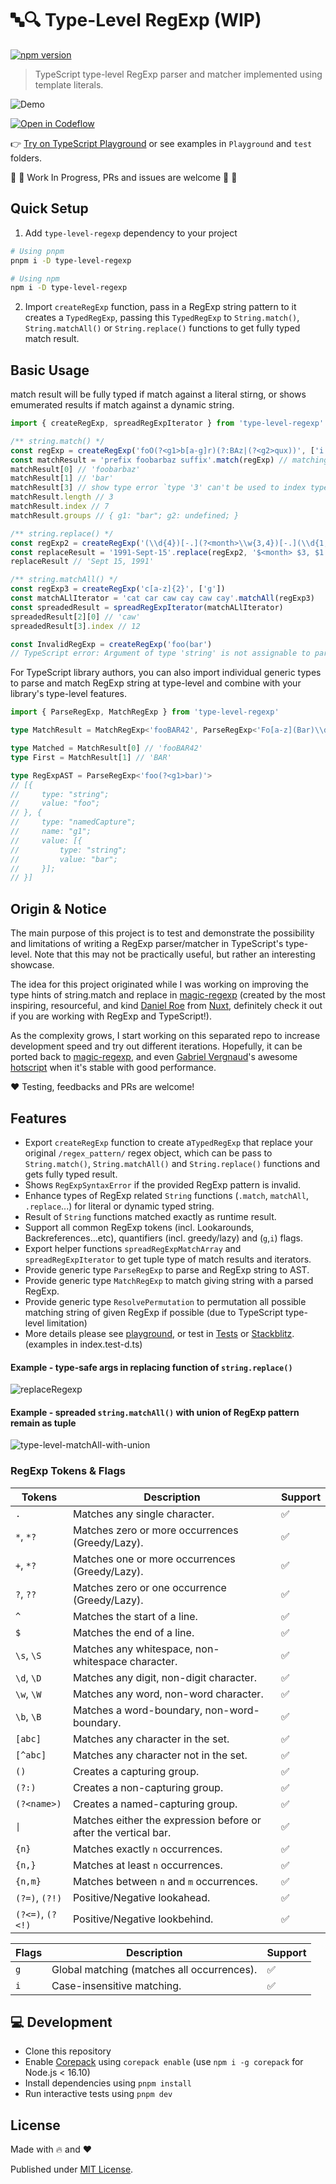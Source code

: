 # 🔤🔍 Type-Level RegExp (WIP)
[![npm version][npm-version-src]][npm-version-href]

> TypeScript type-level RegExp parser and matcher implemented using template literals.

![Demo](https://user-images.githubusercontent.com/29917252/224330392-daeee9a5-d448-4f00-baf2-29365bdfa4b5.png)


[![Open in Codeflow](https://developer.stackblitz.com/img/open_in_codeflow.svg)](https://stackblitz.com/~/github.com/didavid61202/type-level-regexp)

👉 [Try on TypeScript Playground](https://www.typescriptlang.org/play?target=99&jsx=0#code/PQKhCgAIUgzB7ATpAtkgppdAPAhigBwBt0BnSXAOwBMKijJSBXAgpAF3VoCV0BzAKLYCkArnadElclVpNSuPugA0UGMXS5SmbegBckABYSCpPcGB8Alu0NMARgDoAxvBTBqV6rgBuXgGwAjABMAAzBwOwAngToALQkPuhEcYj8OARqwODgFpAAQlpWzpDyivqQVoQcFDSl2pAABs5p4ui8gsIAFADkADwdQiJiEuhSAHw9AJSNlZSiRLjOmPCwkFHwTMiUSCi4DMAD-EOi4pKU48CQg8KQ8PYAVujO7I7gVWyI7JAA3pAtmk4NxEAF84Ig3JAAETRWIJdBJFJpJTCKEAbhyoAg0EgAGV2IgrJQ+I49uxnIYulMsHhCCQsuBXNJvsiTgBef6tIHHbpQhDwLoAfj6fEC43suAA2nxUgBdKZCvRdCUALymAB97PB4FNBUK2QBHJjYKZQ5SQSVQqxQ+UYvKQB2QAB6gpyTNI3zJFN4zCI3w5MLI7AMsAA8vdcNwtfAAIrGqGk8QUrqs4RTO1XR3O13gL2GH1MP2S0KyjNZ8vZnJ5gtFwKl3KZisOl25pP5siF9iS4L1+1NyvVjtFgDMvcbTZbg99ryJ1BwZf7A7bNdeJGJtgX-cny6Hrz4EJYpE3E5zWLUeIJRJJaWIS3QVJp+A0DPd328nHxhOJkA5PShABVDEwbwokgQIAE5wMCOJQnAuJAgAVkqGQ8SYGhcCiKEekcG9FmWLooEgPtKwdAE2mBAisyhIU+jZAAdOiAHUFWFAg0lgKxsHGRUGIAd3VBjSCmEBBRYvook0RBxgY6gfgAFhBKY4hotBKFsaS6Nk4JFOU4UQI0rTFJo5hYA4rieLo-jBOEqYGMYqFCKmVQHUox082cx02PQMyPIdPIWyzCTcEQXyiKuAK3PgNTDFCkDQpMnzCIdVZYDIdB2FC-zXSzIkCCYDKksgfdNlMQqsscn9xkKxoAEl5klAASH5cvykFZXNPNICavMwXEOY52wAwmpStL2DBKxyBq3FQ0gAAOfxQkCRx-ioOhSHgOBdj6rQhp+LyzJBJrisPRwQJBYBuqi2xzqOg9TEcILEEOn4Es4sEuhAn8up+M7aloR6vqax7FMacB00xMBz3-XEsEQCFkCsNYiR8fYvGuHkRFIKI1NwbBzUMeAkmQdgNt0SA53YXArAYMZ4dQMgFCUN5oGyV85hRogvGBL6yO5ToCC6PltWVYKoXB4jKyAA)
or see examples in `Playground` and `test` folders.

🚧 🚧 Work In Progress, PRs and issues are welcome 🚧 🚧

## Quick Setup

1. Add `type-level-regexp` dependency to your project

```bash
# Using pnpm
pnpm i -D type-level-regexp

# Using npm
npm i -D type-level-regexp
```

2. Import `createRegExp` function, pass in a RegExp string pattern to it creates a `TypedRegExp`, passing this `TypedRegExp` to `String.match()`, `String.matchAll()` or `String.replace()` functions to get fully typed match result.

## Basic Usage
match result will be fully typed if match against a literal stirng, or shows emumerated results if match against a dynamic string.
```ts
import { createRegExp, spreadRegExpIterator } from 'type-level-regexp'

/** string.match() */
const regExp = createRegExp('foO(?<g1>b[a-g]r)(?:BAz|(?<g2>qux))', ['i'])
const matchResult = 'prefix foobarbaz suffix'.match(regExp) // matching literal string
matchResult[0] // 'foobarbaz'
matchResult[1] // 'bar'
matchResult[3] // show type error `type '3' can't be used to index type 'RegExpMatchResult<...>`
matchResult.length // 3
matchResult.index // 7
matchResult.groups // { g1: "bar"; g2: undefined; }

/** string.replace() */
const regExp2 = createRegExp('(\\d{4})[-.](?<month>\\w{3,4})[-.](\\d{1,2})')
const replaceResult = '1991-Sept-15'.replace(regExp2, '$<month> $3, $1')
replaceResult // 'Sept 15, 1991'

/** string.matchAll() */
const regExp3 = createRegExp('c[a-z]{2}', ['g'])
const matchALlIterator = 'cat car caw cay caw cay'.matchAll(regExp3)
const spreadedResult = spreadRegExpIterator(matchALlIterator)
spreadedResult[2][0] // 'caw'
spreadedResult[3].index // 12

const InvalidRegExp = createRegExp('foo(bar')
// TypeScript error: Argument of type 'string' is not assignable to parameter of type 'RegExpSyntaxError<"Invalid regular expression, missing closing \`)\`">'
```

For TypeScript library authors, you can also import individual generic types to parse and match RegExp string at type-level and combine with your library's type-level features.

```ts
import { ParseRegExp, MatchRegExp } from 'type-level-regexp'

type MatchResult = MatchRegExp<'fooBAR42', ParseRegExp<'Fo[a-z](Bar)\\d{2}'>, 'i'>

type Matched = MatchResult[0] // 'fooBAR42'
type First = MatchResult[1] // 'BAR'

type RegExpAST = ParseRegExp<'foo(?<g1>bar)'>
// [{
//     type: "string";
//     value: "foo";
// }, {
//     type: "namedCapture";
//     name: "g1";
//     value: [{
//         type: "string";
//         value: "bar";
//     }];
// }]

```


## Origin & Notice
The main purpose of this project is to test and demonstrate the possibility and limitations of writing a RegExp parser/matcher in TypeScript's type-level. Note that this may not be practically useful, but rather an interesting showcase.

The idea for this project originated while I was working on improving the type hints of string.match and replace in [magic-regexp](https://github.com/danielroe/magic-regexp) (created by the most inspiring, resourceful, and kind [Daniel Roe](https://github.com/danielroe) from [Nuxt](https://nuxt.com), definitely check it out if you are working with RegExp and TypeScript!).

As the complexity grows, I start working on this separated repo to increase development speed and try out different iterations. Hopefully, it can be ported back to [magic-regexp](https://github.com/danielroe/magic-regexp), and even [Gabriel Vergnaud](https://github.com/gvergnaud)'s awesome [hotscript](https://github.com/gvergnaud/hotscript) when it's stable with good performance.

❤️ Testing, feedbacks and PRs are welcome!
 
## Features

- Export `createRegExp` function to create a`TypedRegExp` that replace your original `/regex_pattern/` regex object, which can be pass to  `String.match()`, `String.matchAll()` and `String.replace()` functions and gets fully typed result.
- Shows `RegExpSyntaxError` if the provided RegExp pattern is invalid.
- Enhance types of RegExp related `String` functions (`.match`, `matchAll`, `.replace`...) for literal or dynamic typed string.
- Result of `String` functions matched exactly as runtime result.
- Support all common RegExp tokens (incl. Lookarounds, Backreferences...etc), quantifiers (incl. greedy/lazy) and (`g`,`i`) flags.
- Export helper functions `spreadRegExpMatchArray` and `spreadRegExpIterator` to get tuple type of match results and iterators.
- Provide generic type `ParseRegExp` to parse and RegExp string to AST.
- Provide generic type `MatchRegExp` to match giving string with a parsed RegExp.
- Provide generic type `ResolvePermutation` to permutation all possible matching string of given RegExp if possible (due to TypeScript type-level limitation)
- More details please see [playground](./playground/index.ts), or test in [Tests](./test) or [Stackblitz](https://stackblitz.com/~/github.com/didavid61202/type-level-regexp). (examples in index.test-d.ts)


#### Example - type-safe args in replacing function of `string.replace()`
![replaceRegexp](https://user-images.githubusercontent.com/29917252/224333879-50d51207-f63c-4ac6-b561-34ace9ebb7d4.JPG)

#### Example - spreaded `string.matchAll()` with union of RegExp pattern remain as tuple
![type-level-matchAll-with-union](https://user-images.githubusercontent.com/29917252/224666590-0bfdc22b-ac5d-4b8e-94e3-545fd57a8233.png)


### RegExp Tokens & Flags

| Tokens | Description | Support |
| --- | --- | --- |
|  `.` | Matches any single character. | ✅ |
|  `*`, `*?` | Matches zero or more occurrences (Greedy/Lazy). | ✅ |
|  `+`, `*?` | Matches one or more occurrences (Greedy/Lazy). | ✅ |
|  `?`, `??` | Matches zero or one occurrence (Greedy/Lazy). | ✅ |
|  `^` | Matches the start of a line. | ✅ |
|  `$` | Matches the end of a line. | ✅ |
|  `\s`, `\S` | Matches any whitespace, non-whitespace character. | ✅ |
|  `\d`, `\D` | Matches any digit, non-digit character. | ✅ |
|  `\w`, `\W` | Matches any word, non-word character. | ✅ |
|  `\b`, `\B` | Matches a word-boundary, non-word-boundary. | ✅ |
|  `[abc]` | Matches any character in the set. | ✅ |
|  `[^abc]` | Matches any character not in the set. | ✅ |
|  `()` | Creates a capturing group. | ✅ |
|  `(?:)` | Creates a non-capturing group. | ✅ |
|  `(?<name>)` | Creates a named-capturing group. | ✅ |
|  `\|` | Matches either the expression before or after the vertical bar. | ✅ |
|  `{n}` | Matches exactly `n` occurrences. | ✅ |
|  `{n,}` | Matches at least `n` occurrences. | ✅ |
|  `{n,m}` | Matches between `n` and `m` occurrences. | ✅ |
|  `(?=)`, `(?!)` | Positive/Negative lookahead. | ✅ |
|  `(?<=)`, `(?<!)` | Positive/Negative lookbehind. | ✅ |

| Flags | Description | Support |
| --- | --- | --- |
|  `g` | Global matching (matches all occurrences). | ✅ |
|  `i` | Case-insensitive matching. | ✅ |

## 💻 Development

- Clone this repository
- Enable [Corepack](https://github.com/nodejs/corepack) using `corepack enable` (use `npm i -g corepack` for Node.js < 16.10)
- Install dependencies using `pnpm install`
- Run interactive tests using `pnpm dev`

## License

Made with 🔥 and ❤️

Published under [MIT License](./LICENCE).

<!-- Badges -->
[npm-version-src]: https://img.shields.io/npm/v/type-level-regexp?style=flat-square
[npm-version-href]: https://npmjs.com/package/type-level-regexp